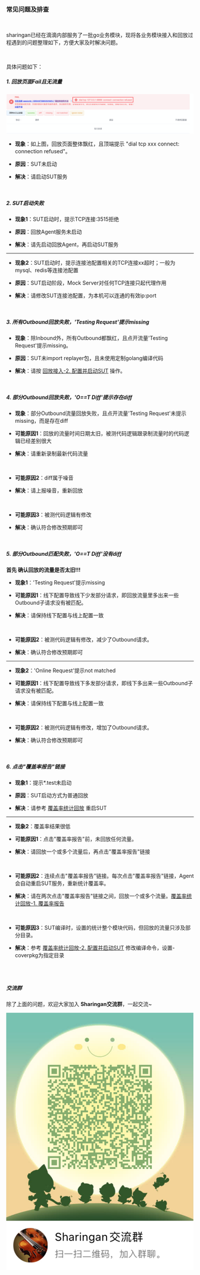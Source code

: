 ### 常见问题及排查

<br>

sharingan已经在滴滴内部服务了一批go业务模块，现将各业务模块接入和回放过程遇到的问题整理如下，方便大家及时解决问题。

<br>

具体问题如下：

##### 1. 回放页面Fail且无流量
![prob_sut_notstart](../../images/prob_sut_notstart.png)

* **现象**：如上图，回放页面整体飘红，且顶端提示 "dial tcp xxx connect: connection refused"。

* **原因**：SUT未启动

* **解决**：请启动SUT服务

<br>

##### 2. SUT启动失败
* **现象1**：SUT启动时，提示TCP连接:3515拒绝

* **原因**：回放Agent服务未启动

* **解决**：请先启动回放Agent，再启动SUT服务

***

* **现象2**：SUT启动时，提示连接池配置相关的TCP连接xx超时；一般为mysql、redis等连接池配置

* **原因**：SUT启动阶段，Mock Server对任何TCP连接只起代理作用

* **解决**：请修改SUT连接池配置，为本机可以连通的有效ip:port

<br>

##### 3. 所有Outbound回放失败，'Testing Request'提示missing
* **现象**：除Inbound外，所有Outbound都飘红，且点开流量'Testing Request'提示missing。

* **原因**：SUT未import replayer包，且未使用定制golang编译代码

* **解决**：请按 [回放接入-2. 配置并启动SUT](../README.md#2-配置并启动sut) 操作。

<br>

##### 4. 部分Outbound回放失败，'O==T Diff'提示存在diff
* **现象**：部分Outbound流量回放失败，且点开流量'Testing Request'未提示missing，而是存在diff

* **可能原因1**：回放的流量时间日期太旧，被测代码逻辑跟录制流量时的代码逻辑已经差别很大

* **解决**：请重新录制最新代码流量

<br>

* **可能原因2**：diff属于噪音

* **解决**：请上报噪音，重新回放

<br>

* **可能原因3**：被测代码逻辑有修改

* **解决**：确认符合修改预期即可

<br>

##### 5. 部分Outbound匹配失败，'O==T Diff'没有diff
****首先 确认回放的流量是否太旧!!!****

* **现象1**：'Testing Request'提示missing

* **可能原因1**：线下配置导致线下少发部分请求，即回放流量里多出来一些Outbound子请求没有被匹配。

* **解决**：请保持线下配置与线上配置一致

<br>

* **可能原因2**：被测代码逻辑有修改，减少了Outbound请求。

* **解决**：确认符合修改预期即可

***

* **现象2**：'Online Request'提示not matched

* **可能原因1**：线下配置导致线下多发部分请求，即线下多出来一些Outbound子请求没有被匹配。

* **解决**：请保持线下配置与线上配置一致

<br>

* **可能原因2**：被测代码逻辑有修改，增加了Outbound请求。

* **解决**：确认符合修改预期即可

<br>

##### 6. 点击"覆盖率报告"链接
* **现象1**：提示*.test未启动

* **原因**：SUT启动方式为普通回放

* **解决**：请参考 [覆盖率统计回放](../replayer-codecov.md) 重启SUT

*** 

* **现象2**：覆盖率结果很低

* **可能原因1**：点击"覆盖率报告"前，未回放任何流量。

* **解决**：请回放一个或多个流量后，再点击"覆盖率报告"链接

<br>

* **可能原因2**：连续点击"覆盖率报告"链接。每次点击"覆盖率报告"链接，Agent会自动重启SUT服务，重新统计覆盖率。

* **解决**：请在两次点击"覆盖率报告"链接之间，回放一个或多个流量。[覆盖率统计回放-1. 覆盖率报告](../replayer-codecov.md#1-覆盖率报告)

<br>

* **可能原因3**：SUT编译时，设置的统计整个模块代码，但回放的流量只涉及部分目录。

* **解决**：参考 [覆盖率统计回放-2. 配置并启动SUT](../replayer-codecov.md#2-配置并启动SUT) 修改编译命令，设置-coverpkg为指定目录 

<br>
<br>

##### 交流群

除了上面的问题，欢迎大家加入 **Sharingan交流群**，一起交流~
<br>

![QQ](../../images/QQ.JPG)

